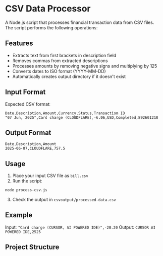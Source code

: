 # CSV Data Processor

A Node.js script that processes financial transaction data from CSV files. The script performs the following operations:

## Features
- Extracts text from first brackets in description field
- Removes commas from extracted descriptions
- Processes amounts by removing negative signs and multiplying by 125
- Converts dates to ISO format (YYYY-MM-DD)
- Automatically creates output directory if it doesn't exist

## Input Format
Expected CSV format:
```csv
Date,Description,Amount,Currency,Status,Transaction ID
"07 Jun, 2025",Card charge (CLOUDFLARE),-6.06,USD,Completed,892601210
```

## Output Format
```csv
Date,Description,Amount
2025-06-07,CLOUDFLARE,757.5
```

## Usage
1. Place your input CSV file as `bill.csv`
2. Run the script:
```bash
node process-csv.js
```
3. Check the output in `csvoutput/processed-data.csv`

## Example
Input: `"Card charge (CURSOR, AI POWERED IDE)",-20.20`
Output: `CURSOR AI POWERED IDE,2525`

## Project Structure
